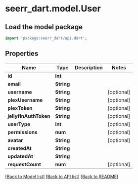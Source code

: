 # seerr_dart.model.User

## Load the model package
```dart
import 'package:seerr_dart/api.dart';
```

## Properties
Name | Type | Description | Notes
------------ | ------------- | ------------- | -------------
**id** | **int** |  | 
**email** | **String** |  | 
**username** | **String** |  | [optional] 
**plexUsername** | **String** |  | [optional] 
**plexToken** | **String** |  | [optional] 
**jellyfinAuthToken** | **String** |  | [optional] 
**userType** | **int** |  | [optional] 
**permissions** | **num** |  | [optional] 
**avatar** | **String** |  | [optional] 
**createdAt** | **String** |  | 
**updatedAt** | **String** |  | 
**requestCount** | **num** |  | [optional] 

[[Back to Model list]](../README.md#documentation-for-models) [[Back to API list]](../README.md#documentation-for-api-endpoints) [[Back to README]](../README.md)



